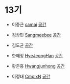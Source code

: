# 13기

- 이중근 [camai](https://github.com/camai/)
[공간](https://github.com/StudyFork/GoogryAndroidArchitectureStudy/tree/master/class13/camai)

- 김상민 [Sangmeebee](https://github.com/Sangmeebee/)
[공간](https://github.com/StudyFork/GoogryAndroidArchitectureStudy/tree/master/class13/Sangmeebee)

- 김도균 [](https://github.com/)
[공간](https://github.com/StudyFork/GoogryAndroidArchitectureStudy/tree/master/class13/)

- 한혜정 [HyeJeongHan](https://github.com/HyeJeongHan)
[공간](https://github.com/StudyFork/GoogryAndroidArchitectureStudy/tree/master/class13/HyeJeongHan)

- 황준홍 [Hwangjunhong](https://github.com/Hwangjunhong)
[공간](https://github.com/StudyFork/GoogryAndroidArchitectureStudy/tree/master/class13/Hwangjunhong)

- 이정태 [CmplxN](https://github.com/CmplxN/)
[공간](https://github.com/StudyFork/GoogryAndroidArchitectureStudy/tree/master/class13/CmplxN)
